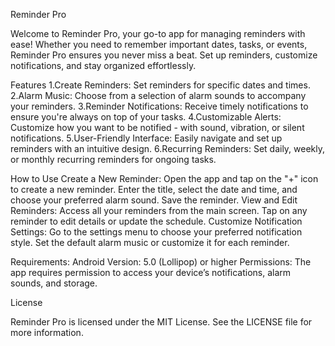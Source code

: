 Reminder Pro

Welcome to Reminder Pro, your go-to app for managing reminders with ease! Whether you need to remember important dates, tasks, or events, Reminder Pro ensures you never miss a beat. Set up reminders, customize notifications, and stay organized effortlessly.

Features
  1.Create Reminders: Set reminders for specific dates and times.
  2.Alarm Music: Choose from a selection of alarm sounds to accompany your reminders.
  3.Reminder Notifications: Receive timely notifications to ensure you're always on top of your tasks.
  4.Customizable Alerts: Customize how you want to be notified - with sound, vibration, or silent notifications.
  5.User-Friendly Interface: Easily navigate and set up reminders with an intuitive design.
  6.Recurring Reminders: Set daily, weekly, or monthly recurring reminders for ongoing tasks.

How to Use
  Create a New Reminder:
    Open the app and tap on the "+" icon to create a new reminder.
    Enter the title, select the date and time, and choose your preferred alarm sound.
    Save the reminder.
  View and Edit Reminders:
    Access all your reminders from the main screen.
    Tap on any reminder to edit details or update the schedule.
  Customize Notification Settings:
    Go to the settings menu to choose your preferred notification style.
    Set the default alarm music or customize it for each reminder.
  
Requirements:
  Android Version: 5.0 (Lollipop) or higher
  Permissions: The app requires permission to access your device’s notifications, alarm sounds, and storage.


License

Reminder Pro is licensed under the MIT License. See the LICENSE file for more information.
